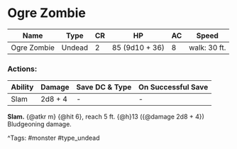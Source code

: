 # Ogre Zombie

| Name | Type | CR | HP | AC | Speed |
|------|------|----|----|----|-------|
| Ogre Zombie | Undead | 2 | 85 (9d10 + 36) | 8 | walk: 30 ft. |

### Actions:

| Ability | Damage | Save DC & Type | On Successful Save |
|---------|--------|----------------|--------------------|
| Slam | 2d8 + 4 | - | - |


**Slam.** {@atkr m} {@hit 6}, reach 5 ft. {@h}13 ({@damage 2d8 + 4}) Bludgeoning damage.

^Tags: #monster #type_undead